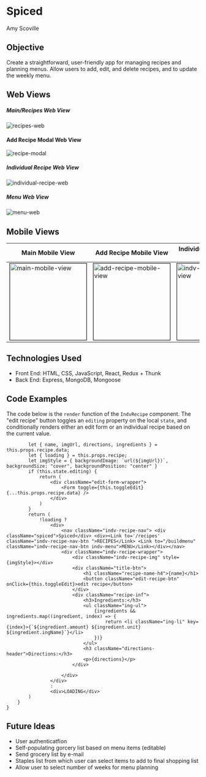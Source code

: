# Spiced

Amy Scoville

## Objective

Create a straightforward, user-friendly app for managing recipes and planning menus. Allow users to add, edit, and delete recipes, and to update the weekly menu. 

## Web Views

##### Main/Recipes Web View
![recipes-web](readme-images/web-recipes.png)

#### Add Recipe Modal Web View
![recipe-modal](readme-images/web-form.png)

##### Individual Recipe Web View
![individual-recipe-web](readme-images/web-indv.png)

##### Menu Web View
![menu-web](readme-images/web-recipes.png)

## Mobile Views

Main Mobile View | Add Recipe Mobile View | Individual Recipe Mobile View | Menu Mobile View
--- | --- | --- | ---
<img style="border: 1px solid black;" alt="main-mobile-view" src="readme-images/mobile-recipes.png" width="200" height="auto"> | <img style="border: 1px solid black;" alt="add-recipe-mobile-view" src="readme-images/mobile-form.png" width="200" height="auto"> | <img style="border: 1px solid black;" alt="indv-recipe-mobile-view" src="readme-images/mobile-indv.png" width="200" height="auto"> | <img style="border: 1px solid black;" alt="menu-mobile-view" src="readme-images/mobile-menu.png" width="200" height="auto">


## Technologies Used
* Front End: HTML, CSS, JavaScript, React, Redux + Thunk
* Back End: Express, MongoDB, Mongoose

## Code Examples

The code below is the `render` function of the `IndvRecipe` component. The "edit recipe" button toggles an `editing` property on the local `state`, and conditionally renders either an edit form or an individual recipe based on the current value.

```render() {
        let { name, imgUrl, directions, ingredients } = this.props.recipe.data;
        let { loading } = this.props.recipe;
        let imgStyle = { backgroundImage: `url(${imgUrl})`, backgroundSize: "cover", backgroundPosition: "center" }
        if (this.state.editing) {
            return (
                <div className="edit-form-wrapper">
                    <Form toggle={this.toggleEdit}{...this.props.recipe.data} />
                </div>
            )
        }
        return (
            !loading ?
                <div>
                    <nav className="indv-recipe-nav"> <div className="spiced">Spiced</div> <div><Link to='/recipes' className="indv-recipe-nav-btn ">RECIPES</Link> <Link to="/buildmenu" className="indv-recipe-nav-btn indv-menu">MENU</Link></div></nav>
                    <div className="indv-recipe-wrapper">
                        <div className="indv-recipe-img" style={imgStyle}></div>
                        <div className="title-btn">
                            <h1 className="recipe-name-h4">{name}</h1>
                            <button className="edit-recipe-btn" onClick={this.toggleEdit}>edit recipe</button>
                        </div>
                        <div className="recipe-inf">
                            <h3>Ingredients:</h3>
                            <ul className="ing-ul">
                                {ingredients && ingredients.map((ingredient, index) => {
                                    return <li className="ing-li" key={index}>{`${ingredient.amount} ${ingredient.unit} ${ingredient.ingName}`}</li>
                                })}
                            </ul>
                            <h3 className="directions-header">Directions:</h3>
                            <p>{directions}</p>
                        </div>

                    </div>
                </div>
                :
                <div>LOADING</div>
        )
    }
}
```

## Future Ideas

* User authenticatfion
* Self-populating gorcery list based on menu items (editable)
* Send grocery list by e-mail
* Staples list from which user can select items to add to final shopping list
* Allow user to select number of weeks for menu planning





